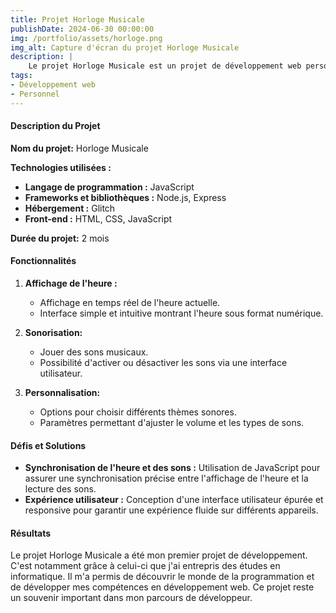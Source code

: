 ```yaml
---
title: Projet Horloge Musicale
publishDate: 2024-06-30 00:00:00
img: /portfolio/assets/horloge.png
img_alt: Capture d'écran du projet Horloge Musicale
description: |
    Le projet Horloge Musicale est un projet de développement web personnel que j'ai réalisé pour m'entraîner à la programmation, en tant que débutant. Il s'agit d'une horloge en ligne qui permet de consulter l'heure et d'écouter de la musique en même temps.
tags:
- Développement web
- Personnel
---
```


#### Description du Projet

**Nom du projet:** Horloge Musicale

**Technologies utilisées :**
- **Langage de programmation :** JavaScript
- **Frameworks et bibliothèques :** Node.js, Express
- **Hébergement :** Glitch
- **Front-end :** HTML, CSS, JavaScript

**Durée du projet:** 2 mois

#### Fonctionnalités

1. **Affichage de l'heure :**
    - Affichage en temps réel de l'heure actuelle.
    - Interface simple et intuitive montrant l'heure sous format numérique.

2. **Sonorisation:**
    - Jouer des sons musicaux.
    - Possibilité d'activer ou désactiver les sons via une interface utilisateur.

3. **Personnalisation:**
    - Options pour choisir différents thèmes sonores.
    - Paramètres permettant d'ajuster le volume et les types de sons.

#### Défis et Solutions

- **Synchronisation de l'heure et des sons :** Utilisation de JavaScript pour assurer une synchronisation précise entre l'affichage de l'heure et la lecture des sons.
- **Expérience utilisateur :** Conception d'une interface utilisateur épurée et responsive pour garantir une expérience fluide sur différents appareils.

#### Résultats

Le projet Horloge Musicale a été mon premier projet de développement. C'est notamment grâce à celui-ci que j'ai entrepris des études en informatique. Il m'a permis de découvrir le monde de la programmation et de développer mes compétences en développement web. Ce projet reste un souvenir important dans mon parcours de développeur.
```